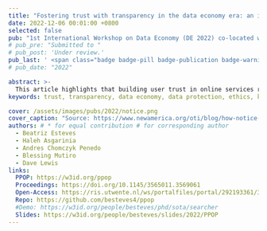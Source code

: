 ```yaml
---
title: "Fostering trust with transparency in the data economy era: an integrated ethical, legal, and knowledge engineering approach"
date: 2022-12-06 00:01:00 +0800
selected: false
pub: "1st International Workshop on Data Economy (DE 2022) co-located with the 18th International Conference on emerging Networking EXperiments and Technologies (CoNEXT 2022)"
# pub_pre: "Submitted to "
# pub_post: 'Under review.'
pub_last: ' <span class="badge badge-pill badge-publication badge-warning">Workshop</span>'
# pub_date: "2022"

abstract: >-
  This article highlights that building user trust in online services requires transparency in data processing, which current privacy notices fail to provide effectively, and proposes the <a href="https://w3id.org/ppop" target="_blank">Privacy Paradigm ODRL Profile (PPOP)</a> as a technical solution to specify clear data processing requirements for personal datastores, demonstrated through policy examples and a prototype generator.
keywords: trust, transparency, data economy, data protection, ethics, knowledge engineering, personal information management systems

cover: /assets/images/pubs/2022/notice.png
cover_caption: "Source: https://www.newamerica.org/oti/blog/how-notice-and-consent-fails-to-protect-our-privacy/"
authors: # * for equal contribution # for corresponding author
  - Beatriz Esteves
  - Haleh Asgarinia
  - Andres Chomczyk Penedo
  - Blessing Mutiro
  - Dave Lewis 
links:
  PPOP: https://w3id.org/ppop
  Proceedings: https://doi.org/10.1145/3565011.3569061
  Open-Access: https://ris.utwente.nl/ws/portalfiles/portal/292193361/3565011.3569061.pdf
  Repo: https://github.com/besteves4/ppop
  #Demo: https://w3id.org/people/besteves/phd/sota/searcher
  Slides: https://w3id.org/people/besteves/slides/2022/PPOP
---
```


